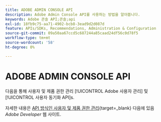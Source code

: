 ```yaml
---
title: ADOBE ADMIN CONSOLE API
description: Adobe Admin Console API를 사용하는 방법을 알아봅니다.
keywords: Adobe 콘솔 API;콘솔;api
exl-id: 18fb9c75-aa71-4902-bcb8-3ead9d2d087d
feature: APIs/SDKs, Recommendations, Administration & Configuration
source-git-commit: 09a50aa67ccd5c687244a85caad24df56c0d78f5
workflow-type: tm+mt
source-wordcount: '58'
ht-degree: 0%

---
```


# ADOBE ADMIN CONSOLE API

다음을 통해 사용자 및 제품 권한 관리 [!UICONTROL Adobe 사용자 관리] 및 [!UICONTROL 사용자 동기화 API]s.

자세한 내용은 [API 방식인 사용자 및 제품 권한 관리](https://developer.adobe.com/umapi/){target=_blank} 다음에 있음 *Adobe Developer* 웹 사이트.
